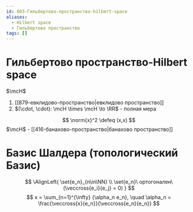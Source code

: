 ```yaml
---
id: 803-Гильбертово-пространство-hilbert-space
aliases:
  - Hilbert space
  - Гильбертово пространство
tags: []
---
```


# Гильбертово пространство-Hilbert space
$\mcH$
1. [[879-евклидово-пространство|евклидово пространство]]
2. $(\cdot, \cdot): \mcH \times \mcH \to \RR$ - полная мера 

$$
\norm{x}^2 \defeq (x,x)
$$
$\mcH$ - [[416-банахово-пространство|банахово пространство]]

# Базис Шалдера (топологический Базис)
$$
\AlignLeft{
\set{e_n}_{n\in\NN} \\
\set{e_n}\ ортогоналeн\ (\veccross{e_i}{e_j} = 0)
}
$$
$$
x = \sum_{n=1}^{\infty} {\alpha_n e_n}, \quad \alpha_n = \frac{\veccross{x}{e_n}}{\veccross{e_n}{e_n}}
$$
